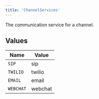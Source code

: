 ```yaml
---
title: 'ChannelServices'
---
```


The communication service for a channel.


## Values

| Name      | Value     |
| --------- | --------- |
| `SIP`     | sip       |
| `TWILIO`  | twilio    |
| `EMAIL`   | email     |
| `WEBCHAT` | webchat   |